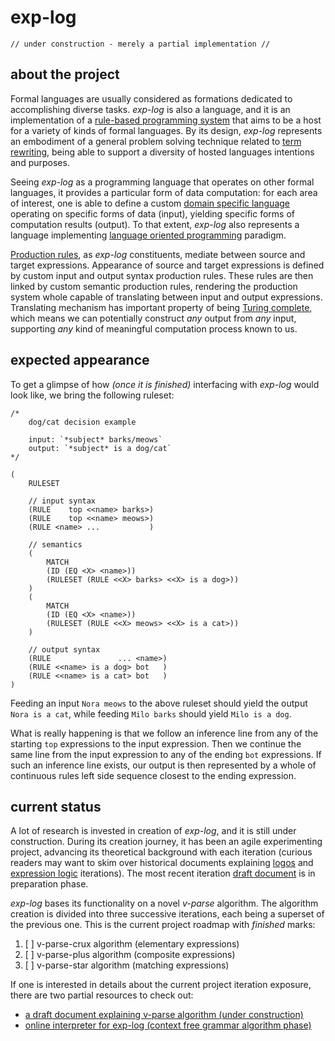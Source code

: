 # exp-log

    // under construction - merely a partial implementation //

## about the project

Formal languages are usually considered as formations dedicated to accomplishing diverse tasks. *exp-log* is also a language, and it is an implementation of a [rule-based programming system](https://en.wikipedia.org/wiki/Rule-based_system) that aims to be a host for a variety of kinds of formal languages. By its design, *exp-log* represents an embodiment of a general problem solving technique related to [term rewriting](https://en.wikipedia.org/wiki/Rewriting), being able to support a diversity of hosted languages intentions and purposes.

Seeing *exp-log* as a programming language that operates on other formal languages, it provides a particular form of data computation: for each area of interest, one is able to define a custom [domain specific language](https://en.wikipedia.org/wiki/Domain-specific_language) operating on specific forms of data (input), yielding specific forms of computation results (output). To that extent, *exp-log* also represents a language implementing [language oriented programming](https://en.wikipedia.org/wiki/Language-oriented_programming) paradigm.

[Production rules](https://en.wikipedia.org/wiki/Production_(computer_science)), as *exp-log* constituents, mediate between source and target expressions. Appearance of source and target expressions is defined by custom input and output syntax production rules. These rules are then linked by custom semantic production rules, rendering the production system whole capable of translating between input and output expressions. Translating mechanism has important property of being [Turing complete](https://en.wikipedia.org/wiki/Turing_completeness), which means we can potentially construct *any* output from *any* input, supporting *any* kind of meaningful computation process known to us.

## expected appearance

To get a glimpse of how *(once it is finished)* interfacing with *exp-log* would look like, we bring the following ruleset:

    /*
        dog/cat decision example
        
        input: `*subject* barks/meows`
        output: `*subject* is a dog/cat`
    */

    (
        RULESET
        
        // input syntax
        (RULE    top <<name> barks>)
        (RULE    top <<name> meows>)
        (RULE <name> ...           )

        // semantics
        (
            MATCH
            (ID (EQ <X> <name>))
            (RULESET (RULE <<X> barks> <<X> is a dog>))
        )
        (
            MATCH
            (ID (EQ <X> <name>))
            (RULESET (RULE <<X> meows> <<X> is a cat>))
        )

        // output syntax
        (RULE               ... <name>)
        (RULE <<name> is a dog> bot   )
        (RULE <<name> is a cat> bot   )
    )

Feeding an input `Nora meows` to the above ruleset should yield the output `Nora is a cat`, while feeding `Milo barks` should yield `Milo is a dog`.

What is really happening is that we follow an inference line from any of the starting `top` expressions to the input expression. Then we continue the same line from the input expression to any of the ending `bot` expressions. If such an inference line exists, our output is then represented by a whole of continuous rules left side sequence closest to the ending expression.

## current status

A lot of research is invested in creation of *exp-log*, and it is still under construction. During its creation journey, it has been an agile experimenting project, advancing its theoretical background with each iteration (curious readers may want to skim over historical documents explaining [logos](history/aug-2019-logos.md) and [expression logic](history/aug-2021-expression-logic.md) iterations). The most recent iteration [draft document](intermezzo.md) is in preparation phase.

*exp-log* bases its functionality on a novel *v-parse* algorithm. The algorithm creation is divided into three successive iterations, each being a superset of the previous one. This is the current project roadmap with *finished* marks:

1. [ ] v-parse-crux algorithm (elementary expressions)
2. [ ] v-parse-plus algorithm (composite expressions)
3. [ ] v-parse-star algorithm (matching expressions)

If one is interested in details about the current project iteration exposure, there are two partial resources to check out:

- [a draft document explaining v-parse algorithm (under construction)](v-parse-algorithm.md)
- [online interpreter for exp-log (context free grammar algorithm phase)](https://contrast-zone.github.io/exp-log/playground)

